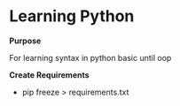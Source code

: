 <h1>Learning Python</h1>

<b> Purpose </b>
<p>
	For learning syntax in python basic until oop
</p>
	
<b> Create Requirements </b>
	<ul>
		<li>pip freeze > requirements.txt</li>
	</ul>
